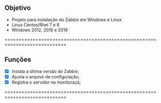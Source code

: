 **Objetivo**
-------------

- Projeto para instalação do Zabbix em Windows e Linux 
- Linux Centos/Rhel 7 e 8
- Windows 2012, 2016 e 2019

============================================================================

**Funções**
-------------

- [X] Instala a última versão do Zabbix;
- [x] Ajusta o arquivo de configuração;
- [X] Registra o servidor na monitoraçã;

============================================================================
